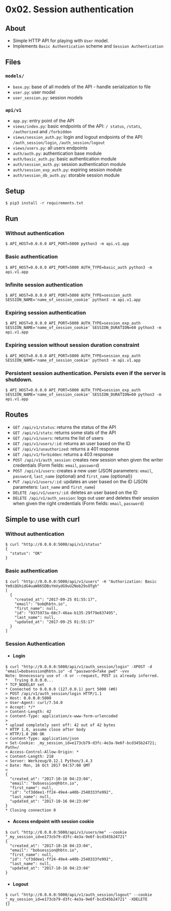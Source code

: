 # 0x02. Session authentication

## About
- Simple HTTP API for playing with `User` model.
- Implements `Basic Authentication` scheme and `Session Authentication`

## Files

### `models/`

- `base.py`: base of all models of the API - handle serialization to file
- `user.py`: user model
- `user_session.py`: session models

### `api/v1`

- `app.py`: entry point of the API
- `views/index.py`: basic endpoints of the API: `/
status`, `/stats`, `/authorized` and `/forbidden`
- `views/session_auth.py`: login and logout endpoints of the API: `/auth_session/login`, `/auth_session/logout`
- `views/users.py`: all users endpoints
- `auth/auth.py`: authentication base module
- `auth/basic_auth.py`: basic authentication module
- `auth/session_auth.py`: session authentication module
- `auth/session_exp_auth.py`: expiring session module
- `auth/session_db_auth.py`: storable session module

## Setup

```
$ pip3 install -r requirements.txt
```


## Run

### Without authentication
```
$ API_HOST=0.0.0.0 API_PORT=5000 python3 -m api.v1.app
```
### Basic authentication
```
$ API_HOST=0.0.0.0 API_PORT=5000 AUTH_TYPE=basic_auth python3 -m api.v1.app
```
### Infinite session authentication
```
$ API_HOST=0.0.0.0 API_PORT=5000 AUTH_TYPE=session_auth SESSION_NAME='name_of_session_cookie' python3 -m api.v1.app
```
### Expiring session authentication
```
$ API_HOST=0.0.0.0 API_PORT=5000 AUTH_TYPE=session_exp_auth SESSION_NAME='name_of_session_cookie' SESSION_DURATION=60 python3 -m api.v1.app
```
### Expiring session without session duration constraint
```
$ API_HOST=0.0.0.0 API_PORT=5000 AUTH_TYPE=session_exp_auth SESSION_NAME='name_of_session_cookie' python3 -m api.v1.app
```
### Persistent session authentication. Persists even if the server is shutdown. 
```
$ API_HOST=0.0.0.0 API_PORT=5000 AUTH_TYPE=session_exp_auth SESSION_NAME='name_of_session_cookie' SESSION_DURATION=60 python3 -m api.v1.app
```
## Routes

- `GET /api/v1/status`: returns the status of the API
- `GET /api/v1/stats`: returns some stats of the API
- `GET /api/v1/users`: returns the list of users
- `GET /api/v1/users/:id`: returns an user based on the ID
- `GET /api/v1/unauthorized`: returns a 401 response
- `GET /api/v1/forbidden`: returns a 403 response
- `POST /api/v1/auth_session`: creates new session when given the writer credentials (Form fields: `email`, `password`)
- `POST /api/v1/users`: creates a new user (JSON parameters: `email`, `password`, `last_name` (optional) and `first_name` (optional))
- `PUT /api/v1/users/:id`: updates an user based on the ID (JSON parameters: `last_name` and `first_name`)
- `DELETE /api/v1/users/:id`: deletes an user based on the ID
- `DELETE /api/v1/auth_session`: logs out user and deletes their session when given the right credentials (Form fields: `email`, `password`)

## Simple to use with curl

### Without authentication
```
$ curl "http://0.0.0.0:5000/api/v1/status"
{
  "status": "OK"
}
```
### Basic authentication
```
$ curl "http://0.0.0.0:5000/api/v1/users" -H "Authorization: Basic Ym9iQGhidG4uaW86SDBsYmVydG9uU2Nob29sOTgh"
[
  {
    "created_at": "2017-09-25 01:55:17", 
    "email": "bob@hbtn.io", 
    "first_name": null, 
    "id": "9375973a-68c7-46aa-b135-29f79e837495", 
    "last_name": null, 
    "updated_at": "2017-09-25 01:55:17"
  }
]
```
### Session Authentication
- #### Login
```
$ curl "http://0.0.0.0:5000/api/v1/auth_session/login" -XPOST -d "email=bobsession@hbtn.io" -d "password=fake pwd" -vvv
Note: Unnecessary use of -X or --request, POST is already inferred.
*   Trying 0.0.0.0...
* TCP_NODELAY set
* Connected to 0.0.0.0 (127.0.0.1) port 5000 (#0)
> POST /api/v1/auth_session/login HTTP/1.1
> Host: 0.0.0.0:5000
> User-Agent: curl/7.54.0
> Accept: */*
> Content-Length: 42
> Content-Type: application/x-www-form-urlencoded
> 
* upload completely sent off: 42 out of 42 bytes
* HTTP 1.0, assume close after body
< HTTP/1.0 200 OK
< Content-Type: application/json
< Set-Cookie: _my_session_id=e173cb79-d3fc-4e3a-9e6f-bcd345b24721; Path=/
< Access-Control-Allow-Origin: *
< Content-Length: 210
< Server: Werkzeug/0.12.1 Python/3.4.3
< Date: Mon, 16 Oct 2017 04:57:08 GMT
< 
{
  "created_at": "2017-10-16 04:23:04", 
  "email": "bobsession@hbtn.io", 
  "first_name": null, 
  "id": "cf3ddee1-ff24-49e4-a40b-2540333fe992", 
  "last_name": null, 
  "updated_at": "2017-10-16 04:23:04"
}
* Closing connection 0
```
- #### Access endpoint with session cookie
```
$ curl "http://0.0.0.0:5000/api/v1/users/me" --cookie "_my_session_id=e173cb79-d3fc-4e3a-9e6f-bcd345b24721"
{
  "created_at": "2017-10-16 04:23:04", 
  "email": "bobsession@hbtn.io", 
  "first_name": null, 
  "id": "cf3ddee1-ff24-49e4-a40b-2540333fe992", 
  "last_name": null, 
  "updated_at": "2017-10-16 04:23:04"
}
```
- #### Logout
```
$ curl "http://0.0.0.0:5000/api/v1/auth_session/logout" --cookie "_my_session_id=e173cb79-d3fc-4e3a-9e6f-bcd345b24721" -XDELETE
{}
```
